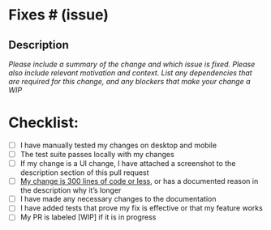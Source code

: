 # Fixes # (issue)
## Description
*Please include a summary of the change and which issue is fixed. Please also include relevant motivation and context. List any dependencies that are required for this change, and any blockers that make your change a WIP*

# Checklist:
- [ ] I have manually tested my changes on desktop and mobile
- [ ] The test suite passes locally with my changes
- [ ] If my change is a UI change, I have attached a screenshot to the description section of this pull request
- [ ] [My change is 300 lines of code or less](https://github.com/MoveOnOrg/Spoke/blob/main/CONTRIBUTING.md#your-first-code-contribution), or has a documented reason in the description why it’s longer
- [ ] I have made any necessary changes to the documentation
- [ ] I have added tests that prove my fix is effective or that my feature works
- [ ] My PR is labeled [WIP] if it is in progress
